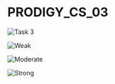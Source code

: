 # PRODIGY_CS_03
![Task 3](https://github.com/user-attachments/assets/5daf2bbe-292a-4464-abdd-79c1b8549019) <br>

![Weak](https://github.com/user-attachments/assets/e89a41d9-b5c9-4c4a-b671-a1c597f669ae)
<br>

 ![Moderate](https://github.com/user-attachments/assets/928cf6b2-f59c-4ea3-812b-095d0c6428be)
<br>

![Strong](https://github.com/user-attachments/assets/05162796-55c6-4fba-9f57-56f6dca7edc2)
<br>
